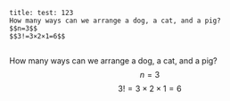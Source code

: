 ```ad-note
title: test: 123
How many ways can we arrange a dog, a cat, and a pig?
$$n=3$$
$$3!=3×2×1=6$$


```


How many ways can we arrange a dog, a cat, and a pig?
$$n=3$$
$$3!=3×2×1=6$$
